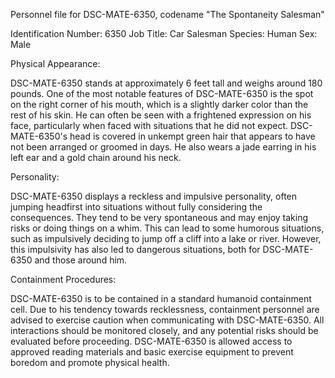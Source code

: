 Personnel file for DSC-MATE-6350, codename "The Spontaneity Salesman"

Identification Number: 6350
Job Title: Car Salesman
Species: Human
Sex: Male

Physical Appearance:

DSC-MATE-6350 stands at approximately 6 feet tall and weighs around 180 pounds. One of the most notable features of DSC-MATE-6350 is the spot on the right corner of his mouth, which is a slightly darker color than the rest of his skin. He can often be seen with a frightened expression on his face, particularly when faced with situations that he did not expect. DSC-MATE-6350's head is covered in unkempt green hair that appears to have not been arranged or groomed in days. He also wears a jade earring in his left ear and a gold chain around his neck.

Personality:

DSC-MATE-6350 displays a reckless and impulsive personality, often jumping headfirst into situations without fully considering the consequences. They tend to be very spontaneous and may enjoy taking risks or doing things on a whim. This can lead to some humorous situations, such as impulsively deciding to jump off a cliff into a lake or river. However, this impulsivity has also led to dangerous situations, both for DSC-MATE-6350 and those around him.

Containment Procedures:

DSC-MATE-6350 is to be contained in a standard humanoid containment cell. Due to his tendency towards recklessness, containment personnel are advised to exercise caution when communicating with DSC-MATE-6350. All interactions should be monitored closely, and any potential risks should be evaluated before proceeding. DSC-MATE-6350 is allowed access to approved reading materials and basic exercise equipment to prevent boredom and promote physical health.